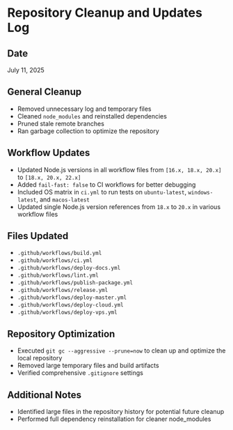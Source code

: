 # Repository Cleanup and Updates Log

## Date
July 11, 2025

## General Cleanup
- Removed unnecessary log and temporary files
- Cleaned `node_modules` and reinstalled dependencies
- Pruned stale remote branches
- Ran garbage collection to optimize the repository

## Workflow Updates
- Updated Node.js versions in all workflow files from `[16.x, 18.x, 20.x]` to `[18.x, 20.x, 22.x]`
- Added `fail-fast: false` to CI workflows for better debugging
- Included OS matrix in `ci.yml` to run tests on `ubuntu-latest`, `windows-latest`, and `macos-latest`
- Updated single Node.js version references from `18.x` to `20.x` in various workflow files

## Files Updated
- `.github/workflows/build.yml`
- `.github/workflows/ci.yml`
- `.github/workflows/deploy-docs.yml`
- `.github/workflows/lint.yml`
- `.github/workflows/publish-package.yml`
- `.github/workflows/release.yml`
- `.github/workflows/deploy-master.yml`
- `.github/workflows/deploy-cloud.yml`
- `.github/workflows/deploy-vps.yml`

## Repository Optimization
- Executed `git gc --aggressive --prune=now` to clean up and optimize the local repository
- Removed large temporary files and build artifacts
- Verified comprehensive `.gitignore` settings

## Additional Notes
- Identified large files in the repository history for potential future cleanup
- Performed full dependency reinstallation for cleaner node_modules
